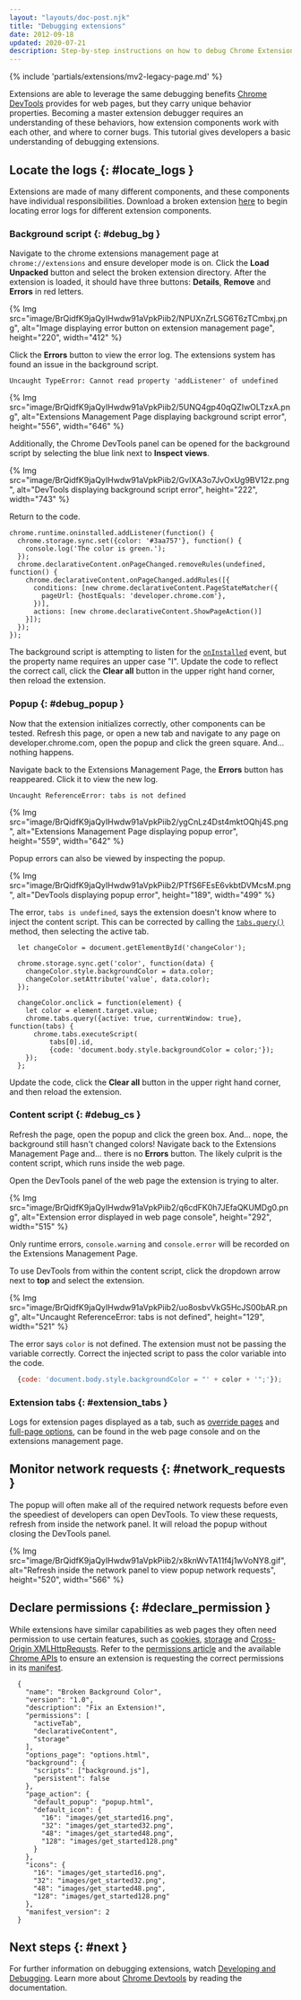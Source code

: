 ```yaml
---
layout: "layouts/doc-post.njk"
title: "Debugging extensions"
date: 2012-09-18
updated: 2020-07-21
description: Step-by-step instructions on how to debug Chrome Extensions.
---
```


{% include 'partials/extensions/mv2-legacy-page.md' %}

Extensions are able to leverage the same debugging benefits [Chrome DevTools][1] provides for web
pages, but they carry unique behavior properties. Becoming a master extension debugger requires an
understanding of these behaviors, how extension components work with each other, and where to corner
bugs. This tutorial gives developers a basic understanding of debugging extensions.

## Locate the logs {: #locate_logs }

Extensions are made of many different components, and these components have individual
responsibilities. Download a broken extension [here][2] to begin locating error logs for different
extension components.

### Background script {: #debug_bg }

Navigate to the chrome extensions management page at `chrome://extensions` and ensure developer mode
is on. Click the **Load Unpacked** button and select the broken extension directory. After the
extension is loaded, it should have three buttons: **Details**, **Remove** and **Errors** in red
letters.

{% Img src="image/BrQidfK9jaQyIHwdw91aVpkPiib2/NPUXnZrLSG6T6zTCmbxj.png",
       alt="Image displaying error button on extension management page", height="220", width="412" %}

Click the **Errors** button to view the error log. The extensions system has found an issue in the
background script.

`Uncaught TypeError: Cannot read property 'addListener' of undefined`

{% Img src="image/BrQidfK9jaQyIHwdw91aVpkPiib2/5UNQ4gp40qQZIwOLTzxA.png",
       alt="Extensions Management Page displaying background script error", height="556", width="646" %}

Additionally, the Chrome DevTools panel can be opened for the background script by selecting the
blue link next to **Inspect views**.

{% Img src="image/BrQidfK9jaQyIHwdw91aVpkPiib2/GvIXA3o7JvOxUg9BV12z.png",
       alt="DevTools displaying background script error", height="222", width="743" %}

Return to the code.

```js/0
chrome.runtime.oninstalled.addListener(function() {
  chrome.storage.sync.set({color: '#3aa757'}, function() {
    console.log('The color is green.');
  });
  chrome.declarativeContent.onPageChanged.removeRules(undefined, function() {
    chrome.declarativeContent.onPageChanged.addRules([{
      conditions: [new chrome.declarativeContent.PageStateMatcher({
        pageUrl: {hostEquals: 'developer.chrome.com'},
      })],
      actions: [new chrome.declarativeContent.ShowPageAction()]
    }]);
  });
});
```

The background script is attempting to listen for the [`onInstalled`][3] event, but the property
name requires an upper case "I". Update the code to reflect the correct call, click the **Clear
all** button in the upper right hand corner, then reload the extension.

### Popup {: #debug_popup }

Now that the extension initializes correctly, other components can be tested. Refresh this page, or
open a new tab and navigate to any page on developer.chrome.com, open the popup and click the green
square. And... nothing happens.

Navigate back to the Extensions Management Page, the **Errors** button has reappeared. Click it to
view the new log.

`Uncaught ReferenceError: tabs is not defined`

{% Img src="image/BrQidfK9jaQyIHwdw91aVpkPiib2/ygCnLz4Dst4mktOQhj4S.png",
       alt="Extensions Management Page displaying popup error", height="559", width="642" %}

Popup errors can also be viewed by inspecting the popup.

{% Img src="image/BrQidfK9jaQyIHwdw91aVpkPiib2/PTfS6FEsE6vkbtDVMcsM.png",
       alt="DevTools displaying popup error", height="189", width="499" %}

The error, `tabs is undefined`, says the extension doesn't know where to inject the content script.
This can be corrected by calling the [`tabs.query()`][4] method, then selecting the active tab.

```js/9-13
  let changeColor = document.getElementById('changeColor');

  chrome.storage.sync.get('color', function(data) {
    changeColor.style.backgroundColor = data.color;
    changeColor.setAttribute('value', data.color);
  });

  changeColor.onclick = function(element) {
    let color = element.target.value;
    chrome.tabs.query({active: true, currentWindow: true}, function(tabs) {
      chrome.tabs.executeScript(
          tabs[0].id,
          {code: 'document.body.style.backgroundColor = color;'});
    });
  };
```

Update the code, click the **Clear all** button in the upper right hand corner, and then reload the
extension.

### Content script {: #debug_cs }

Refresh the page, open the popup and click the green box. And... nope, the background still hasn't
changed colors! Navigate back to the Extensions Management Page and... there is no **Errors**
button. The likely culprit is the content script, which runs inside the web page.

Open the DevTools panel of the web page the extension is trying to alter.

{% Img src="image/BrQidfK9jaQyIHwdw91aVpkPiib2/q6cdFK0h7JEfaQKUMDg0.png",
       alt="Extension error displayed in web page console", height="292", width="515" %}

Only runtime errors, `console.warning` and `console.error` will be recorded on the Extensions
Management Page.

To use DevTools from within the content script, click the dropdown arrow next to **top** and select
the extension.

{% Img src="image/BrQidfK9jaQyIHwdw91aVpkPiib2/uo8osbvVkG5HcJS00bAR.png",
       alt="Uncaught ReferenceError: tabs is not defined", height="129", width="521" %}

The error says `color` is not defined. The extension must not be passing the variable correctly.
Correct the injected script to pass the color variable into the code.

```js
  {code: 'document.body.style.backgroundColor = "' + color + '";'});
```

### Extension tabs {: #extension_tabs }

Logs for extension pages displayed as a tab, such as [override pages][5] and [full-page options][6],
can be found in the web page console and on the extensions management page.

## Monitor network requests {: #network_requests }

The popup will often make all of the required network requests before even the speediest of
developers can open DevTools. To view these requests, refresh from inside the network panel. It will
reload the popup without closing the DevTools panel.

{% Img src="image/BrQidfK9jaQyIHwdw91aVpkPiib2/x8knWvTA11f4j1wVoNY8.gif",
       alt="Refresh inside the network panel to view popup network requests", height="520", width="566" %}

## Declare permissions {: #declare_permission }

While extensions have similar capabilities as web pages they often need permission to use certain
features, such as [cookies][7], [storage][8] and [Cross-Origin XMLHttpRequsts][9]. Refer to the
[permissions article][10] and the available [Chrome APIs][11] to ensure an extension is requesting
the correct permissions in its [manifest][12].

```json/4-8
  {
    "name": "Broken Background Color",
    "version": "1.0",
    "description": "Fix an Extension!",
    "permissions": [
      "activeTab",
      "declarativeContent",
      "storage"
    ],
    "options_page": "options.html",
    "background": {
      "scripts": ["background.js"],
      "persistent": false
    },
    "page_action": {
      "default_popup": "popup.html",
      "default_icon": {
        "16": "images/get_started16.png",
        "32": "images/get_started32.png",
        "48": "images/get_started48.png",
        "128": "images/get_started128.png"
      }
    },
    "icons": {
      "16": "images/get_started16.png",
      "32": "images/get_started32.png",
      "48": "images/get_started48.png",
      "128": "images/get_started128.png"
    },
    "manifest_version": 2
  }
```

## Next steps {: #next }

For further information on debugging extensions, watch [Developing and Debugging][13]. Learn more
about [Chrome Devtools][14] by reading the documentation.

[1]: https://developers.google.com/web/tools/chrome-devtools/
[2]: https://storage.googleapis.com/chrome-gcs-uploader.appspot.com/file/WlD8wC6g8khYWPJUsQceQkhXSlv1/KZdyzIighjOsDUPaibEn.zip "broken_background_color.zip"
[3]: /docs/extensions/reference/runtime#event-onInstalled
[4]: /docs/extensions/reference/tabs#method-query
[5]: /docs/extensions/mv2/override
[6]: /docs/extensions/mv2/options#full_page
[7]: /docs/extensions/reference/cookies
[8]: /docs/extensions/reference/storage
[9]: /docs/extensions/mv2/xhr
[10]: /docs/extensions/mv2/permission_warnings
[11]: /docs/extensions/reference
[12]: /docs/extensions/reference/tabs
[13]: http://www.youtube.com/watch?v=IP0nMv_NI1s&feature=PlayList&p=CA101D6A85FE9D4B&index=5
[14]: https://developers.google.com/web/tools/chrome-devtools/

